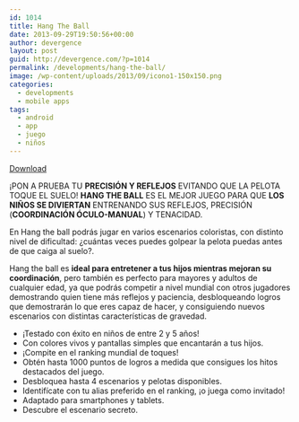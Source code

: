 ```yaml
---
id: 1014
title: Hang The Ball
date: 2013-09-29T19:50:56+00:00
author: devergence
layout: post
guid: http://devergence.com/?p=1014
permalink: /developments/hang-the-ball/
image: /wp-content/uploads/2013/09/icono1-150x150.png
categories:
  - developments
  - mobile apps
tags:
  - android
  - app
  - juego
  - niños
---
```

<div class="postlinks">
  <a class="downloadgoogle" href="https://play.google.com/store/apps/details?id=com.devergence.hangtheball" target="_blank" rel="nofollow">Download</a>
</div>

¡PON A PRUEBA TU **PRECISIÓN Y REFLEJOS** EVITANDO QUE LA PELOTA TOQUE EL SUELO! **HANG THE BALL** ES EL MEJOR JUEGO PARA QUE **LOS NIÑOS SE DIVIERTAN** ENTRENANDO SUS REFLEJOS, PRECISIÓN (**COORDINACIÓN ÓCULO-MANUAL**) Y TENACIDAD.

En Hang the ball podrás jugar en varios escenarios coloristas, con distinto nivel de dificultad: ¿cuántas veces puedes golpear la pelota puedas antes de que caiga al suelo?.

Hang the ball es **ideal para entretener a tus hijos mientras mejoran su coordinación**, pero también es perfecto para mayores y adultos de cualquier edad, ya que podrás competir a nivel mundial con otros jugadores demostrando quien tiene más reflejos y paciencia, desbloqueando logros que demostrarán lo que eres capaz de hacer, y consiguiendo nuevos escenarios con distintas características de gravedad.

<div class="more">
</div>

<!--more-->

  * ¡Testado con éxito en niños de entre 2 y 5 años!
  * Con colores vivos y pantallas simples que encantarán a tus hijos.
  * ¡Compite en el ranking mundial de toques!
  * Obtén hasta 1000 puntos de logros a medida que consigues los hitos destacados del juego.
  * Desbloquea hasta 4 escenarios y pelotas disponibles.
  * Identifícate con tu alias preferido en el ranking, ¡o juega como invitado!
  * Adaptado para smartphones y tablets.
  * Descubre el escenario secreto.